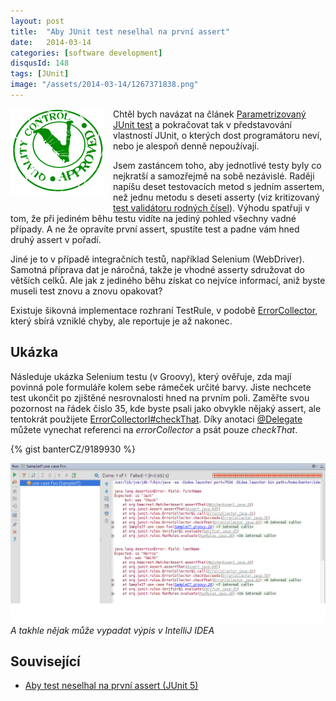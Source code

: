 ```yaml
---
layout: post
title:  "Aby JUnit test neselhal na první assert"
date:   2014-03-14
categories: [software development]
disqusId: 148
tags: [JUnit]
image: "/assets/2014-03-14/1267371838.png"
---
```

<div style="float: left; margin: 0 1em 1em 0; text-align: center;"><img src="/assets/2014-03-14/1267371838.png" /></div>Chtěl bych navázat na článek <a href="/item/146">Parametrizovaný JUnit test</a> a pokračovat tak v představování vlastností JUnit, o kterých dost programátoru neví, nebo je alespoň denně nepoužívají.

Jsem zastáncem toho, aby jednotlivé testy byly co nejkratší a samozřejmě na sobě nezávislé. Raději napíšu deset testovacích metod s jedním assertem, než jednu metodu s deseti asserty (viz kritizovaný <a href="/item/113">test validátoru rodných čísel</a>). Výhodu spatřuji v tom, že při jediném běhu testu vidíte na jediný pohled všechny vadné případy. A ne že opravíte první assert, spustíte test a padne vám hned druhý assert v pořadí. 

Jiné je to v případě integračních testů, například Selenium (WebDriver). Samotná příprava dat je náročná, takže je vhodné asserty sdružovat do větších celků. Ale jak z jediného běhu získat co nejvíce informací, aniž byste museli test znovu a znovu opakovat?

Existuje šikovná implementace rozhraní TestRule, v podobě <a href="http://junit.org/javadoc/4.9/org/junit/rules/ErrorCollector.html">ErrorCollector</a>, který sbírá vzniklé chyby, ale reportuje je až nakonec.
<!--more-->

Ukázka
------

Následuje ukázka Selenium testu (v Groovy), který ověřuje, zda mají povinná pole formuláře kolem sebe rámeček určité barvy. Jiste nechcete test ukončit po zjištěné nesrovnalosti hned na prvním poli. Zaměřte svou pozornost na řádek číslo 35, kde byste psali jako obvykle nějaký assert, ale tentokrát použijete <a href="http://junit.org/javadoc/4.9/org/junit/rules/ErrorCollector.html#checkThat(T, org.hamcrest.Matcher)">ErrorCollectorl#checkThat</a>. Díky anotaci <a href="http://docs.groovy-lang.org/next/html/gapi/groovy/lang/Delegate.html">@Delegate</a> můžete vynechat referenci na <i>errorCollector</i> a psát pouze <i>checkThat</i>.

{% gist banterCZ/9189930 %}

![](/assets/2014-03-14/20140314-errorCollector.png)
_A takhle nějak může vypadat výpis v IntelliJ IDEA_

Související
------

* <a href="/item/184">Aby test neselhal na první assert (JUnit 5)</a>
